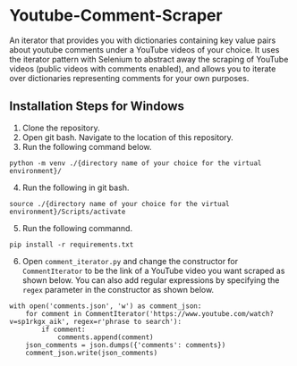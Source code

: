 # Youtube-Comment-Scraper
An iterator that provides you with dictionaries containing key value pairs about youtube comments under a YouTube videos of your choice. It uses the iterator pattern with Selenium to abstract away the scraping of YouTube videos (public videos with comments enabled), and allows you to iterate over dictionaries representing comments for your own purposes. 
## Installation Steps for Windows
1) Clone the repository.
2) Open git bash. Navigate to the location of this repository.
3) Run the following command below.
```
python -m venv ./{directory name of your choice for the virtual environment}/
```
4) Run the following in git bash.
```
source ./{directory name of your choice for the virtual environment}/Scripts/activate
```
5) Run the following commannd.
```
pip install -r requirements.txt
```
6) Open `comment_iterator.py` and change the constructor for `CommentIterator` to be the link of a YouTube video you want scraped as shown below. You can also add regular expressions by specifying the `regex` parameter in the constructor as shown below.
```
with open('comments.json', 'w') as comment_json:
    for comment in CommentIterator('https://www.youtube.com/watch?v=sp1rkgx_aik', regex=r'phrase to search'):
        if comment:
            comments.append(comment)
    json_comments = json.dumps({'comments': comments})
    comment_json.write(json_comments)
```
